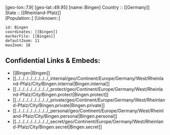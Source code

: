 ﻿---
location: [49.95,7.9] 
mapzoom: [7,12] 
mapmarker: city 
type: City
tags:
- geo/City


SpocWebEntityId: 29189
isDeleted: false
confidential: public

---
[geo-lon::7.9] 
[geo-lat::49.95] 
[name::Bingen] 
Country :: [[Germany]]  
State :: [[Rheinland-Pfalz]]  
[Population::] 
[Unknown::] 


```leaflet
id: Bingen
coordinates: [[Bingen]] 
markerFile: [[Bingen]] 
defaultZoom: 11 
maxZoom: 18
```


## Confidential Links & Embeds: 
- [[Bingen|Bingen]]  
- [[../../../../../../../../_internal/geo/Continent/Europe/Germany/West/Rheinland-Pfalz/City/Bingen.internal|Bingen.internal]] 
- [[../../../../../../../../_protect/geo/Continent/Europe/Germany/West/Rheinland-Pfalz/City/Bingen.protect|Bingen.protect]] 
- [[../../../../../../../../_private/geo/Continent/Europe/Germany/West/Rheinland-Pfalz/City/Bingen.private|Bingen.private]] 
- [[../../../../../../../../_personal/geo/Continent/Europe/Germany/West/Rheinland-Pfalz/City/Bingen.personal|Bingen.personal]] 
- [[../../../../../../../../_secret/geo/Continent/Europe/Germany/West/Rheinland-Pfalz/City/Bingen.secret|Bingen.secret]] 
